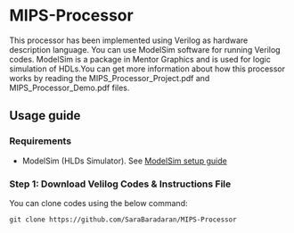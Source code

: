 # MIPS-Processor
This processor has been implemented using Verilog as hardware description language.
You can use ModelSim software for running Verilog codes. ModelSim is a package in Mentor Graphics and is used for logic simulation of HDLs.You can get more information about how this processor works by reading the MIPS_Processor_Project.pdf and MIPS_Processor_Demo.pdf files.

## Usage guide

### Requirements
* ModelSim (HLDs Simulator). See [ModelSim setup guide](https://drive.google.com/file/d/1r4vszqOYygMYjq6mFfSxgh45EyVWbCaI/view?usp=sharing)

### Step 1: Download Velilog Codes & Instructions File
You can clone codes using the below command:
```
git clone https://github.com/SaraBaradaran/MIPS-Processor
```
